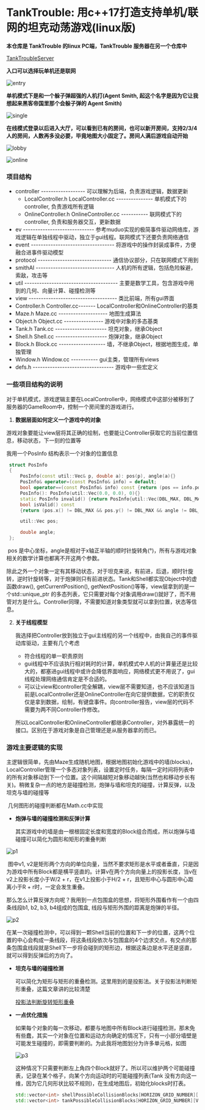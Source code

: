# TankTrouble: 用c++17打造支持单机/联网的坦克动荡游戏(linux版)

**本仓库是 TankTrouble 的linux PC端，TankTrouble 服务器在另一个仓库中**

[TankTroubleServer](https://github.com/JustDoIt0910/TankTroubleServer)



**入口可以选择玩单机还是联网**

![entry](https://github.com/JustDoIt0910/MarkDownPictures/blob/main/TankTrouble/entry.png)



**单机模式下是和一个躲子弹超强的人机打(Agent Smith, 起这个名字是因为它让我想起来黑客帝国里那个会躲子弹的 Agent Smith)**

![single](https://github.com/JustDoIt0910/MarkDownPictures/blob/main/TankTrouble/single.png)



**在线模式登录以后进入大厅，可以看到已有的房间，也可以新开房间，支持2/3/4人的房间，人数再多没必要，毕竟地图大小固定了。房间人满后游戏自动开始**

![lobby](https://github.com/JustDoIt0910/MarkDownPictures/blob/main/TankTrouble/gameLobby.png)



![online](https://github.com/JustDoIt0910/MarkDownPictures/blob/main/TankTrouble/online.png)



### 项目结构

- controller ------------------ 可以理解为后端，负责游戏逻辑，数据更新
  - LocalController.h LocalController.cc --------------- 单机模式下的controller, 负责游戏所有逻辑
  - OnlineController.h OnlineController.cc ----------- 联网模式下的controller, 负责和服务器交互，更新数据
- ev ----------------------------- 参考muduo实现的极简事件驱动网络库，游戏逻辑在单独线程中驱动，独立于gui线程。联网模式下还要负责网络通信
- event ---------------------------------- 将游戏中的操作封装成事件，方便融合进事件驱动模型
- protocol ------------------------------ 通信协议部分，只在联网模式下用到
- smithAI -------------------------------- 人机的所有逻辑，包括危险躲避，索敌，攻击等
- util -------------------------------------- 主要是数学工具，包含游戏中用到的几何、向量计算、碰撞检测等
- view ------------------------------------ 类比前端，所有gui界面
- Controller.h Controller.cc------- LocalController和OnlineController的基类
- Maze.h Maze.cc -------------------- 地图生成算法
- Object.h Object.cc ---------------- 游戏中对象的多态基类
- Tank.h Tank.cc --------------------- 坦克对象，继承Object
- Shell.h Shell.cc --------------------- 炮弹对象，继承Object
- Block.h Block.cc ------------------- 墙，不继承Object，根据地图生成，单独管理
- Window.h Window.cc ----------- gui主类，管理所有views
- defs.h --------------------------------- 游戏中一些宏定义



### 一些项目结构的说明

​		对于单机模式，游戏逻辑主要在LocalController中，网络模式中这部分被移到了服务器的GameRoom中，控制一个房间里的游戏进行。

1. **数据层面如何定义一个游戏中的对象**

游戏对象要能让view层将其正确的绘制，也要能让Controller获取它的当前位置信息，移动状态，下一刻的位置等

我用一个PosInfo 结构表示一个对象的位置信息

```c++
 struct PosInfo
 {
     PosInfo(const util::Vec& p, double a): pos(p), angle(a){}
     PosInfo& operator=(const PosInfo& info) = default;
     bool operator==(const PosInfo& info) const {return (pos == info.pos && angle == info.angle);}
     PosInfo(): PosInfo(util::Vec(0.0, 0.0), 0){}
     static PosInfo invalid() {return PosInfo{util::Vec(DBL_MAX, DBL_MAX), DBL_MAX};}
     bool isValid() const
     {return (pos.x() != DBL_MAX && pos.y() != DBL_MAX && angle != DBL_MAX);}

     util::Vec pos;

     double angle;
 };
```

​		pos 是中心坐标，angle是相对于x轴正半轴的顺时针旋转角(°)，所有与游戏对象相关的数学计算也都离不开这两个参数。

​		除此之外一个对象一定有其移动状态，对于坦克来说，有前进，后退，顺时针旋转，逆时针旋转等，对于炮弹则只有前进状态。Tank和Shell都实现Object中的虚函数draw(), getCurrentPosition(), getNextPosition()等等，view层拿到的是一个std::unique_ptr<Object> 的多态列表，它只需要对每个对象调用draw()就好了，而不用管对方是什么。Controller同理，不需要知道对象类型就可以拿到位置，状态等信息。



2. **关于线程模型**

   我选择把Controller放到独立于gui主线程的另一个线程中，由我自己的事件驱动库驱动，主要有几个考虑

   - 符合线程的单一职责原则
   - gui线程中不应该执行相对耗时的计算，单机模式中人机的计算量还是比较大的，都塞进gui线程中或许会降低界面响应，网络模式更不用说了，gui线程处理网络通信肯定是不合适的。
   - 可以让view和controller完全解耦，view层不需要知道，也不应该知道当前是LocalController还是OnlineController在向它提供数据，它的职责仅仅是拿到数据，绘制，有键盘事件。向controller报告，view层的代码不需要为两不同Controller作修改。

   所以LocalController和OnlineController都继承Controller，对外暴露统一的接口。区别在于游戏对象是自己管理还是从服务器拿的而已。



### 游戏主要逻辑的实现

​		主逻辑很简单，先由Maze生成随机地图，根据地图初始化游戏中的墙(blocks)，LocalController管理一个多态对象列表，设置定时任务，每隔一定时间将列表中的所有对象移动到下一个位置。这个间隔越短对象移动越快(当然也和移动步长有关)。稍微复杂一点的地方是碰撞检测，炮弹与墙和坦克的碰撞，计算反弹，以及坦克与墙的碰撞等

​		几何图形的碰撞判断都在Math.cc中实现

- **炮弹与墙的碰撞检测和反弹计算**

  ​	其实游戏中的墙是由一根根固定长度和宽度的Block组合而成，所以炮弹与墙碰撞可以简化为圆形和矩形的重叠判断

![p1](https://github.com/JustDoIt0910/MarkDownPictures/blob/main/TankTrouble/p1.png)

​		图中v1, v2是矩形两个方向的单位向量，当然不要求矩形是水平或者垂直，只是因为游戏中所有Block都是横平竖直的。计算v在两个方向向量上的投影长度，当v在v2上投影长度小于W/2 + r，在v1上投影小于H/2 + r，且矩形中心与圆形中心距离小于R + r时，一定会发生重叠。

​		那么怎么计算反弹方向呢？我用到一点包围盒的思想，将矩形外围看作有一个由四条线段b1, b2, b3, b4组成的包围盒, 线段与矩形外围的距离是炮弹的半径。

![p2](https://github.com/JustDoIt0910/MarkDownPictures/blob/main/TankTrouble/p2.png)

​		在某一次碰撞检测中，可以得到一颗Shell当前的位置和下一步的位置，这两个位置的中心会构成一条线段，将这条线段依次与包围盒的4个边求交点，有交点的那条包围盒线段就是Shell下一步将会碰到的矩形边，根据这条边是水平还是竖直，就可以得到反弹后的方向了。

- **坦克与墙的碰撞检测**

  可以简化为矩形与矩形的重叠检测。这里用到的是投影法。关于投影法判断矩形重叠，这篇文章讲的比较清楚

  [投影法判断旋转矩形重叠](https://blog.csdn.net/tom_221x/article/details/38457757)

- **一点优化措施**

  如果每个对象的每一次移动，都要与地图中所有Block进行碰撞检测，那未免有些蠢，其实一个对象在位置和运动方向确定的情况下，只有一小部分墙壁是可能发生碰撞的，即需要判断的。为此我将地图划分为许多单元格，如图

  ![p3](https://github.com/JustDoIt0910/MarkDownPictures/blob/main/TankTrouble/p3.png)

  这种情况下只需要判断左上角四个Block就好了。所以可以维护两个可能碰撞表，记录在某个格子，向某个方向运动时的可能碰撞列表(Tank 没有方向这一维，因为它几何形状比较不规则)，在生成地图后，初始化blocks时打表。

  ```c++
  std::vector<int> shellPossibleCollisionBlocks[HORIZON_GRID_NUMBER][VERTICAL_GRID_NUMBER][8];
  std::vector<int> tankPossibleCollisionBlocks[HORIZON_GRID_NUMBER][VERTICAL_GRID_NUMBER];
  ```
